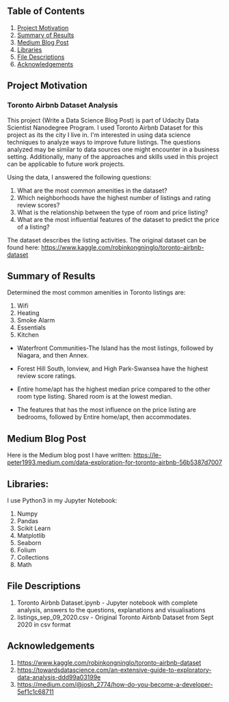 ## Table of Contents
1. [Project Motivation](#motivation)
2. [Summary of Results](#results)
3. [Medium Blog Post](#medium)
4. [Libraries](#libraries)
5. [File Descriptions](#descriptions)
6. [Acknowledgements](#acknowledgements)

## Project Motivation <a name="motivation"></a>
### Toronto Airbnb Dataset Analysis 
This project (Write a Data Science Blog Post) is part of Udacity Data Scientist Nanodegree Program.
I used Toronto Airbnb Dataset for this project as its the city I live in. I'm interested in using data science techniques to analyze ways to improve future listings.
The questions analyzed may be similar to data sources one might encounter in a business setting.
Additionally, many of the approaches and skills used in this project can be applicable to future work projects. 


Using the data, I answered the following questions:

1. What are the most common amenities in the dataset?
2. Which neighborhoods have the highest number of listings and rating review scores?
3. What is the relationship between the type of room and price listing?
4. What are the most influential features of the dataset to predict the price of a listing?

The dataset describes the listing activities. The original dataset can be found here: https://www.kaggle.com/robinkongninglo/toronto-airbnb-dataset

## Summary of Results <a name="results"></a>

Determined the most common amenities in Toronto listings are:
1. Wifi
2. Heating
3. Smoke Alarm
4. Essentials
5. Kitchen

- Waterfront Communities-The Island has the most listings, followed by Niagara, and then Annex.

- Forest Hill South, Ionview, and High Park-Swansea have the highest review score ratings.

- Entire home/apt has the highest median price compared to the other room type listing. Shared room is at the lowest median.

- The features that has the most influence on the price listing are bedrooms, followed by Entire home/apt, then accommodates.

## Medium Blog Post <a name="medium"></a>

Here is the Medium blog post I have written: https://le-peter1993.medium.com/data-exploration-for-toronto-airbnb-56b5387d7007

## Libraries: <a name="libraries"></a>

I use Python3 in my Jupyter Notebook:

1. Numpy 
2. Pandas 
3. Scikit Learn 
4. Matplotlib 
5. Seaborn
6. Folium
7. Collections
8. Math

## File Descriptions <a name="descriptions"></a>

1. Toronto Airbnb Dataset.ipynb - Jupyter notebook with complete analysis, answers to the questions, explanations and visualisations
2. listings_sep_09_2020.csv - Original Toronto Airbnb Dataset from Sept 2020 in csv format 

## Acknowledgements <a name="acknowledgements"></a>
1. https://www.kaggle.com/robinkongninglo/toronto-airbnb-dataset
2. https://towardsdatascience.com/an-extensive-guide-to-exploratory-data-analysis-ddd99a03199e
3. https://medium.com/@josh_2774/how-do-you-become-a-developer-5ef1c1c68711


